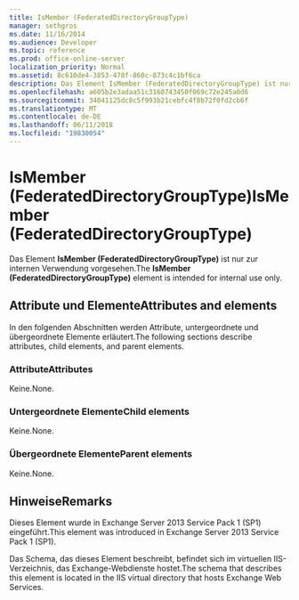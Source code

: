 ```yaml
---
title: IsMember (FederatedDirectoryGroupType)
manager: sethgros
ms.date: 11/16/2014
ms.audience: Developer
ms.topic: reference
ms.prod: office-online-server
localization_priority: Normal
ms.assetid: 8c610de4-3853-478f-860c-873c4c1bf6ca
description: Das Element IsMember (FederatedDirectoryGroupType) ist nur zur internen Verwendung vorgesehen.
ms.openlocfilehash: a605b2e3adaa51c3160743450f069c72e245a0d6
ms.sourcegitcommit: 34041125dc8c5f993b21cebfc4f8b72f0fd2cb6f
ms.translationtype: MT
ms.contentlocale: de-DE
ms.lasthandoff: 06/11/2018
ms.locfileid: "19830054"
---
```

# <a name="ismember-federateddirectorygrouptype"></a><span data-ttu-id="3c84e-103">IsMember (FederatedDirectoryGroupType)</span><span class="sxs-lookup"><span data-stu-id="3c84e-103">IsMember (FederatedDirectoryGroupType)</span></span>

<span data-ttu-id="3c84e-104">Das Element **IsMember (FederatedDirectoryGroupType)** ist nur zur internen Verwendung vorgesehen.</span><span class="sxs-lookup"><span data-stu-id="3c84e-104">The **IsMember (FederatedDirectoryGroupType)** element is intended for internal use only.</span></span> 

## <a name="attributes-and-elements"></a><span data-ttu-id="3c84e-105">Attribute und Elemente</span><span class="sxs-lookup"><span data-stu-id="3c84e-105">Attributes and elements</span></span>

<span data-ttu-id="3c84e-106">In den folgenden Abschnitten werden Attribute, untergeordnete und übergeordnete Elemente erläutert.</span><span class="sxs-lookup"><span data-stu-id="3c84e-106">The following sections describe attributes, child elements, and parent elements.</span></span>
  
### <a name="attributes"></a><span data-ttu-id="3c84e-107">Attribute</span><span class="sxs-lookup"><span data-stu-id="3c84e-107">Attributes</span></span>

<span data-ttu-id="3c84e-108">Keine.</span><span class="sxs-lookup"><span data-stu-id="3c84e-108">None.</span></span>
  
### <a name="child-elements"></a><span data-ttu-id="3c84e-109">Untergeordnete Elemente</span><span class="sxs-lookup"><span data-stu-id="3c84e-109">Child elements</span></span>

<span data-ttu-id="3c84e-110">Keine.</span><span class="sxs-lookup"><span data-stu-id="3c84e-110">None.</span></span>
  
### <a name="parent-elements"></a><span data-ttu-id="3c84e-111">Übergeordnete Elemente</span><span class="sxs-lookup"><span data-stu-id="3c84e-111">Parent elements</span></span>

<span data-ttu-id="3c84e-112">Keine.</span><span class="sxs-lookup"><span data-stu-id="3c84e-112">None.</span></span>
  
## <a name="remarks"></a><span data-ttu-id="3c84e-113">Hinweise</span><span class="sxs-lookup"><span data-stu-id="3c84e-113">Remarks</span></span>

<span data-ttu-id="3c84e-114">Dieses Element wurde in Exchange Server 2013 Service Pack 1 (SP1) eingeführt.</span><span class="sxs-lookup"><span data-stu-id="3c84e-114">This element was introduced in Exchange Server 2013 Service Pack 1 (SP1).</span></span>
  
<span data-ttu-id="3c84e-115">Das Schema, das dieses Element beschreibt, befindet sich im virtuellen IIS-Verzeichnis, das Exchange-Webdienste hostet.</span><span class="sxs-lookup"><span data-stu-id="3c84e-115">The schema that describes this element is located in the IIS virtual directory that hosts Exchange Web Services.</span></span>
  

